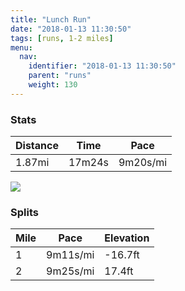 ```yaml
---
title: "Lunch Run"
date: "2018-01-13 11:30:50"
tags: [runs, 1-2 miles]
menu:
  nav:
    identifier: "2018-01-13 11:30:50"
    parent: "runs"
    weight: 130
---
```


### Stats

| Distance | Time | Pace |
|----------|------|------|
|1.87mi|17m24s|9m20s/mi|

<img src='https://maps.googleapis.com/maps/api/staticmap?maptype=roadmap&path=enc:}wjeI`gvLwLyBMf]sBdJ~ArDa@zCzAXmA~CpCtQfAPfB|IcC_D?sEwEcTfBwAgBy@~@g^e@mIxAqIpKxB&key=AIzaSyAfqMeaZ1CCJFGP5cWud__oZnT_Pybg-1M&size=800x800&markers=color:yellow|label:S|53.47215,-2.24897&markers=color:green|label:F|53.47216000000001,-2.2487100000000004'>

### Splits

| Mile | Pace | Elevation |
|------|------|-----------|
|1|9m11s/mi|-16.7ft|
|2|9m25s/mi|17.4ft|
